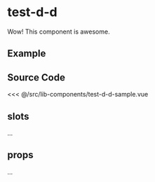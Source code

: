 # test-d-d

Wow! This component is awesome.

## Example

<Demo componentName="examples-test-d-d-sample-doc" />

## Source Code

<SourceCode>
<<< @/src/lib-components/test-d-d-sample.vue
</SourceCode>

## slots

...

## props

...
